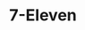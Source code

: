 ---
title: "7-Eleven"
url: /aloha/7-eleven-southwest-tualatin-valley-highway/
shop: Lebensmittel
---